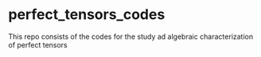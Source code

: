 # perfect_tensors_codes
This repo consists of the codes for the study ad algebraic characterization of perfect tensors
